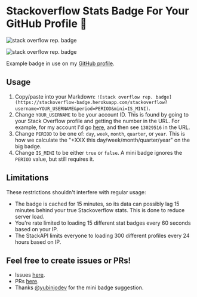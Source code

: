 # Stackoverflow Stats Badge For Your GitHub Profile 🚀

![stack overflow rep. badge](https://stackoverflow-badge.herokuapp.com/stackoverflow?username=13029516&period=year&mini=true)

![stack overflow rep. badge](https://stackoverflow-badge.herokuapp.com/stackoverflow?username=13029516&period=year&mini=false)

Example badge in use on my [GitHub profile](https://github.com/mattrltrent).

## Usage

1. Copy/paste into your Markdown: `![stack overflow rep. badge](https://stackoverflow-badge.herokuapp.com/stackoverflow?username=YOUR_USERNAME&period=PERIOD&mini=IS_MINI)`.
2. Change `YOUR_USERNAME` to be your account ID. This is found by going to your Stack Overflow profile and getting the number in the URL. For example, for my account I'd go [here](https://stackoverflow.com/users/13029516/matthew-trent), and then see `13029516` in the URL.
3. Change `PERIOD` to be one of: `day`,  `week`, `month`, `quarter`, or `year`. This is how we calculate the "+XXX this day/week/month/quarter/year" on the big badge.
4. Change `IS_MINI` to be either `true` or `false`. A mini badge ignores the `PERIOD` value, but still requires it. 

## Limitations

These restrictions shouldn't interfere with regular usage:

- The badge is cached for 15 minutes, so its data can possibly lag 15 minutes behind your true Stackoverflow stats. This is done to reduce server load.
- You're rate limited to loading 15 different stat badges every 60 seconds based on your IP.
- The StackAPI limits everyone to loading 300 different profiles every 24 hours based on IP.

## Feel free to create issues or PRs!

- Issues [here](https://github.com/mattrltrent/stackoverflow_badge/issues).
- PRs [here](https://github.com/mattrltrent/stackoverflow_badge/pulls).
- Thanks [@yubinjodev](https://github.com/yubinjodev) for the mini badge suggestion.
